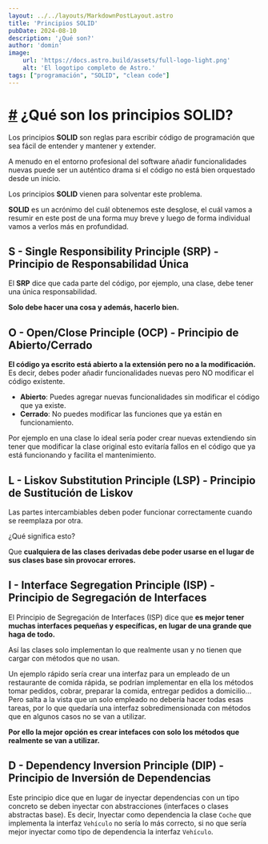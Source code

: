 ```yaml
---
layout: ../../layouts/MarkdownPostLayout.astro
title: 'Principios SOLID'
pubDate: 2024-08-10
description: '¿Qué son?'
author: 'domin'
image:
    url: 'https://docs.astro.build/assets/full-logo-light.png'
    alt: 'El logotipo completo de Astro.'
tags: ["programación", "SOLID", "clean code"]
---
```


# [#](#-qué-son-los-principios-solid) ¿Qué son los principios SOLID?
Los principios **SOLID** son reglas para escribir código de programación que sea fácil de entender y mantener y extender.

A menudo en el entorno profesional del software añadir funcionalidades nuevas puede ser un auténtico drama si el código no está bien orquestado desde un inicio.

Los principios **SOLID** vienen para solventar este problema.

**SOLID** es un acrónimo del cuál obtenemos este desglose, el cuál vamos a resumir en este post de una forma muy breve y luego de forma individual vamos a verlos más en profundidad.

## S - Single Responsibility Principle (SRP) - Principio de Responsabilidad Única
El **SRP** dice que cada parte del código, por ejemplo, una clase, debe tener una única responsabilidad.

**Solo debe hacer una cosa y además, hacerlo bien.**

## O - Open/Close Principle (OCP) - Principio de Abierto/Cerrado
**El código ya escrito está abierto a la extensión pero no a la modificación.**
Es decir, debes poder añadir funcionalidades nuevas pero NO modificar el código existente.
- **Abierto**: Puedes agregar nuevas funcionalidades sin modificar el código que ya existe.
- **Cerrado**: No puedes modificar las funciones que ya están en funcionamiento.

Por ejemplo en una clase lo ideal sería poder crear nuevas extendiendo sin tener que modificar la clase original esto evitaría fallos en el código que ya está funcionando y facilita el mantenimiento.

## L - Liskov Substitution Principle (LSP) - Principio de Sustitución de Liskov
Las partes intercambiables deben poder funcionar correctamente cuando se reemplaza por otra.

¿Qué significa esto?

Que **cualquiera de las clases derivadas debe poder usarse en el lugar de sus clases base sin provocar errores.**

## I - Interface Segregation Principle (ISP) - Principio de Segregación de Interfaces
El Principio de Segregación de Interfaces (ISP) dice que **es mejor tener muchas interfaces pequeñas y específicas, en lugar de una grande que haga de todo.**

Así las clases solo implementan lo que realmente usan y no tienen que cargar con métodos que no usan. 

Un ejemplo rápido sería crear una interfaz para un empleado de un restaurante de comida rápida, se podrían implementar en ella los métodos tomar pedidos, cobrar, preparar la comida, entregar pedidos a domicilio...
Pero salta a la vista que un solo empleado no debería hacer todas esas tareas, por lo que quedaría una interfaz sobredimensionada con métodos que en algunos casos no se van a utilizar.

**Por ello la mejor opción es crear intefaces con solo los métodos que realmente se van a utilizar.**

## D - Dependency Inversion Principle (DIP) - Principio de Inversión de Dependencias
Este principio dice que en lugar de inyectar dependencias con un tipo concreto se deben inyectar con abstracciones (interfaces o clases abstractas base).
Es decir, Inyectar como dependencia la clase `Coche` que implementa la interfaz `Vehículo` no sería lo más correcto, si no que sería mejor inyectar como tipo de dependencia la interfaz `Vehículo`.